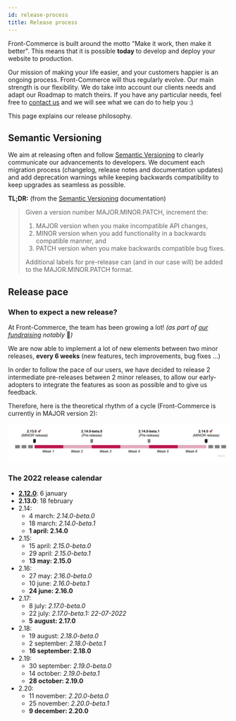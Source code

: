 ```yaml
---
id: release-process
title: Release process
---
```


Front-Commerce is built around the motto "Make it work, then make it better". This means that it is possible **today** to develop and deploy your website to production.

Our mission of making your life easier, and your customers happier is an ongoing process. Front-Commerce will thus regularly evolve. Our main strength is our flexibility. We do take into account our clients needs and adapt our Roadmap to match theirs. If you have any particular needs, feel free to <span class="intercom-launcher">[contact us](mailto:hello@front-commerce.com)</span> and we will see what we can do to help you :)

This page explains our release philosophy.

## Semantic Versioning

We aim at releasing often and follow [Semantic Versioning](https://semver.org) to clearly communicate our advancements to developers. We document each migration process (changelog, release notes and documentation updates) and add deprecation warnings while keeping backwards compatibility to keep upgrades as seamless as possible.

**TL;DR:** (from the [Semantic Versioning](https://semver.org) documentation)

> Given a version number MAJOR.MINOR.PATCH, increment the:
>
> 1. MAJOR version when you make incompatible API changes,
> 2. MINOR version when you add functionality in a backwards compatible manner, and
> 3. PATCH version when you make backwards compatible bug fixes.
>
> Additional labels for pre-release can (and in our case will) be added to the MAJOR.MINOR.PATCH format.

## Release pace

### When to expect a new release?

At Front-Commerce, the team has been growing a lot! *(as part of [our fundraising](https://www.usine-digitale.fr/article/front-commerce-leve-1-5-million-d-euros-pour-sa-solution-d-optimisation-des-boutiques-en-ligne.N1163477) notably* 👀*)*

We are now able to implement a lot of new elements between two minor releases, **every 6 weeks** (new features, tech improvements, bug fixes ...)

In order to follow the pace of our users, we have decided to release 2 intermediate pre-releases between 2 minor releases, to allow our early-adopters to integrate the features as soon as possible and to give us feedback.

Therefore, here is the theoretical rhythm of a cycle (Front-Commerce is currently in MAJOR version 2):

![Front-Commerce’s release pace and cycles](/docs/appendices/assets/release-pace.jpg)

### The 2022 release calendar

- **[2.12.0](/docs/appendices/release-notes.html#2-12-0-2022-01-06)**: 6 january
- **2.13.0**: 18 february
- 2.14:
  - 4 march: *2.14.0-beta.0*
  - 18 march: *2.14.0-beta.1*
  - **1 april: 2.14.0**
- 2.15:
  - 15 april: *2.15.0-beta.0*
  - 29 april: *2.15.0-beta.1*
  - **13 may: 2.15.0**
- 2.16:
  - 27 may: *2.16.0-beta.0*
  - 10 june: *2.16.0-beta.1*
  - **24 june: 2.16.0**
- 2.17:
  - 8 july: *2.17.0-beta.0*
  - 22 july: *2.17.0-beta.1: 22-07-2022*
  - **5 august: 2.17.0**
- 2.18:
  - 19 august: *2.18.0-beta.0*
  - 2 september: *2.18.0-beta.1*
  - **16 september: 2.18.0**
- 2.19:
  - 30 september: *2.19.0-beta.0*
  - 14 october: *2.19.0-beta.1*
  - **28 october: 2.19.0**
- 2.20:
  - 11 november: *2.20.0-beta.0*
  - 25 november: *2.20.0-beta.1*
  - **9 december: 2.20.0**
